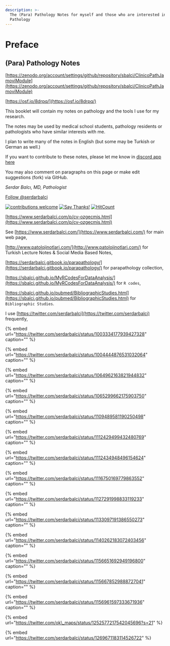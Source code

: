 ```yaml
---
description: >-
  The (Para) Pathology Notes for myself and those who are interested in
  Pathology
---
```


# Preface

## \(Para\) Pathology Notes

[https://zenodo.org/account/settings/github/repository/sbalci/ClinicoPathJamoviModule](https://zenodo.org/account/settings/github/repository/sbalci/ClinicoPathJamoviModule)

[https://osf.io/8drpq/](https://osf.io/8drpq/)

This booklet will contain my notes on pathology and the tools I use for my research.

The notes may be used by medical school students, pathology residents or pathologists who have similar interests with me.

I plan to write many of the notes in English \(but some may be Turkish or German as well.\)

If you want to contribute to these notes, please let me know in [discord app here](https://discord.gg/3mtZNHG)

You may also comment on paragraphs on this page or make edit suggestions \(fork\) via GitHub.

_Serdar Balcı, MD, Pathologist_

[Follow @serdarbalci](https://twitter.com/serdarbalci)

[![contributions welcome](https://img.shields.io/badge/contributions-welcome-brightgreen.svg?style=flat)](https://github.com/sbalci/ParaPathology/issues) [![Say Thanks!](https://img.shields.io/badge/Say%20Thanks-!-1EAEDB.svg)](https://saythanks.io/to/sbalci) [![HitCount](http://hits.dwyl.io/sbalci/ParaPathology.svg)](http://hits.dwyl.io/sbalci/ParaPathology)

[https://www.serdarbalci.com/p/cv-ozgecmis.html](https://www.serdarbalci.com/p/cv-ozgecmis.html)

See [https://www.serdarbalci.com/](https://www.serdarbalci.com/) for main web page,

[http://www.patolojinotlari.com/](http://www.patolojinotlari.com/) for Turkish Lecture Notes & Social Media Based Notes,

[https://serdarbalci.gitbook.io/parapathology/](https://serdarbalci.gitbook.io/parapathology/) for parapathology collection,

[https://sbalci.github.io/MyRCodesForDataAnalysis/](https://sbalci.github.io/MyRCodesForDataAnalysis/) for `R codes`,

[https://sbalci.github.io/pubmed/BibliographicStudies.html](https://sbalci.github.io/pubmed/BibliographicStudies.html) for `Bibliographic Studies`.

I use [https://twitter.com/serdarbalci](https://twitter.com/serdarbalci) frequently,

{% embed url="https://twitter.com/serdarbalci/status/1003334177939427328" caption="" %}

{% embed url="https://twitter.com/serdarbalci/status/1004444876531032064" caption="" %}

{% embed url="https://twitter.com/serdarbalci/status/1064962163821944832" caption="" %}

{% embed url="https://twitter.com/serdarbalci/status/1065299662175903750" caption="" %}

{% embed url="https://twitter.com/serdarbalci/status/1109489581190250498" caption="" %}

{% embed url="https://twitter.com/serdarbalci/status/1112429499432480769" caption="" %}

{% embed url="https://twitter.com/serdarbalci/status/1112434948496154624" caption="" %}

{% embed url="https://twitter.com/serdarbalci/status/1116750169779863552" caption="" %}

{% embed url="https://twitter.com/serdarbalci/status/1127291998833119233" caption="" %}

{% embed url="https://twitter.com/serdarbalci/status/1133097191386550273" caption="" %}

{% embed url="https://twitter.com/serdarbalci/status/1140262183072403456" caption="" %}

{% embed url="https://twitter.com/serdarbalci/status/1156651692949196800" caption="" %}

{% embed url="https://twitter.com/serdarbalci/status/1156678529888727041" caption="" %}

{% embed url="https://twitter.com/serdarbalci/status/1156961597333671936" caption="" %}

{% embed url="https://twitter.com/ok\_maps/status/1252577217542045696?s=21" %}



{% embed url="https://twitter.com/serdarbalci/status/1269671183114526722" %}



